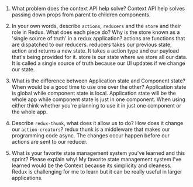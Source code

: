 1. What problem does the context API help solve?
Context API help solves passing down props from parent to children components. 

1. In your own words, describe `actions`, `reducers` and the `store` and their role in Redux. What does each piece do? Why is the store known as a 'single source of truth' in a redux application?
actions are functions that are dispatched to our reducers.
reducers takes our previous state, action and returns a new state. It takes a action type and our payload that's being provided for it.
store is our state where we store all our data. It is called a single source of truth because our UI updates if we change our state.

1. What is the difference between Application state and Component state? When would be a good time to use one over the other?
Application state is global while component state is local. Application state will be the whole app while component state is just in one component.
When using either think whether you're planning to use it in just one component or the whole app.

1. Describe `redux-thunk`, what does it allow us to do? How does it change our `action-creators`?
redux thunk is a middleware that makes our programming code async. The changes occur happen before our actions are sent to our reducer. 

1. What is your favorite state management system you've learned and this sprint? Please explain why!
My favorite state management system I've learned would be the Context because its simplicity and cleaness. Redux is challenging for me to learn but it can be really useful in larger applications. 
